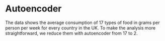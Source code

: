 # Autoencoder
The data shows the average consumption of 17 types of food in grams per person per week for every country in the UK.
To make the analysis more straightforward, we reduce them with autoencoder from 17 to 2.
